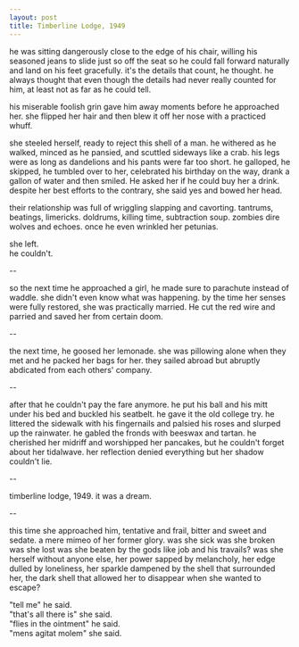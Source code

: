 ```yaml
---
layout: post
title: Timberline Lodge, 1949
---
```


he was sitting dangerously close to the edge of his chair, willing his seasoned jeans to slide just so off the seat so he could fall forward naturally and land on his feet gracefully. it's the details that count, he thought. he always thought that even though the details had never really counted for him, at least not as far as he could tell.  

his miserable foolish grin gave him away moments before he approached her. she flipped her hair and then blew it off her nose with a practiced whuff.  

she steeled herself, ready to reject this shell of a man. he withered as he walked, minced as he pansied, and scuttled sideways like a crab. his legs were as long as dandelions and his pants were far too short. he galloped, he skipped, he tumbled over to her, celebrated his birthday on the way, drank a gallon of water and then smiled. He asked her if he could buy her a drink. despite her best efforts to the contrary, she said yes and bowed her head.  

their relationship was full of wriggling slapping and cavorting. tantrums, beatings, limericks. doldrums, killing time, subtraction soup. zombies dire wolves and echoes. once he even wrinkled her petunias.  

she left.  
he couldn't.  

--

so the next time he approached a girl, he made sure to parachute instead of waddle. she didn't even know what was happening. by the time her senses were fully restored, she was practically married. He cut the red wire and parried and saved her from certain doom. 

--

the next time, he goosed her lemonade. she was pillowing alone when they met and he packed her bags for her. they sailed abroad but abruptly abdicated from each others' company.

--

after that he couldn't pay the fare anymore. he put his ball and his mitt under his bed and buckled his seatbelt. he gave it the old college try. he littered the sidewalk with his fingernails and palsied his roses and slurped up the rainwater. he gabled the fronds with beeswax and tartan. he cherished her midriff and worshipped her pancakes, but he couldn't forget about her tidalwave. her reflection denied everything but her shadow couldn't lie.

--

timberline lodge, 1949. it was a dream.

--

this time she approached him, tentative and frail, bitter and sweet and sedate. a mere mimeo of her former glory. was she sick was she broken was she lost was she beaten by the gods like job and his travails? was she herself without anyone else, her power sapped by melancholy, her edge dulled by loneliness, her sparkle dampened by the shell that surrounded her, the dark shell that allowed her to disappear when she wanted to escape?  

"tell me" he said.  
"that's all there is" she said.  
"flies in the ointment" he said.  
"mens agitat molem" she said.  

